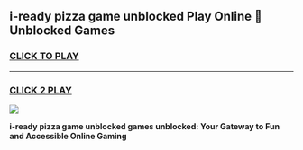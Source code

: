 
## i-ready pizza game unblocked Play Online 👋 Unblocked Games
<h3>
<a href="https://premium.freeplayer.one?title=i-ready_pizza_game_unblocked&ref=19F">CLICK TO PLAY</a></h3>
<hr>

<h3>
<a href="https://premium.freeplayer.one?title=i-ready_pizza_game_unblocked&ref=19F">CLICK 2 PLAY</a>
  
</h3>

<a href="https://premium.freeplayer.one?title=i-ready_pizza_game_unblocked&ref=19F"><img src="https://clearcache.store/games.png"></a>


**i-ready pizza game unblocked games unblocked: Your Gateway to Fun and Accessible Online Gaming**
